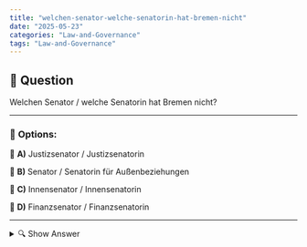 ```yaml
---
title: "welchen-senator-welche-senatorin-hat-bremen-nicht"
date: "2025-05-23"
categories: "Law-and-Governance"
tags: "Law-and-Governance"
---
```


## 📌 **Question**

Welchen Senator / welche Senatorin hat Bremen nicht?



---

### 📝 **Options:**

🔘 **A)** Justizsenator / Justizsenatorin

🔘 **B)** Senator / Senatorin für Außenbeziehungen

🔘 **C)** Innensenator / Innensenatorin

🔘 **D)** Finanzsenator / Finanzsenatorin

---

<details>
  <summary>🔍 Show Answer</summary>

  <p>
💡  <b>Correct Answer:</b>  b
  </p>
  <p>
    📖<b>Explanation:</b>
    Bremen, als eine der Städte mit eigenem Bundeslandstatus in Deutschland, hat eine Landesregierung mit spezifischen Ressorts. Die Ämter werden von Senatoren geführt, die verschiedene Bereiche abdecken, darunter Justiz, Inneres und Finanzen. Allerdings ist "Außenbeziehungen" typischerweise kein eigenständiges Ressort auf Landesebene in Deutschland. Bremen konzentriert sich eher auf lokale Angelegenheiten und Verwaltung. Daher ist es unwahrscheinlich, dass es einen Senator oder eine Senatorin speziell für Außenbeziehungen gibt, im Gegensatz zu den anderen aufgelisteten Optionen.
  </p>
</details>
